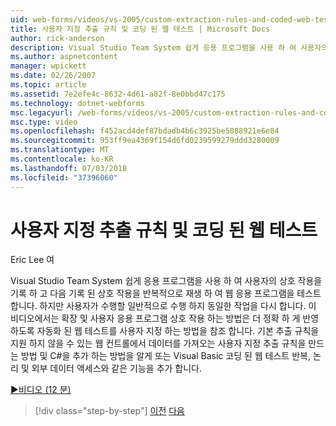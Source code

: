```yaml
---
uid: web-forms/videos/vs-2005/custom-extraction-rules-and-coded-web-tests
title: 사용자 지정 추출 규칙 및 코딩 된 웹 테스트 | Microsoft Docs
author: rick-anderson
description: Visual Studio Team System 쉽게 응용 프로그램을 사용 하 여 사용자의 상호 작용을 기록 하 고 다음 re를 반복 해 서 재생 하 여 웹 응용 프로그램을 테스트 하는 중...
ms.author: aspnetcontent
manager: wpickett
ms.date: 02/26/2007
ms.topic: article
ms.assetid: 7e2efe4c-8632-4d61-a82f-8e0bbd47c175
ms.technology: dotnet-webforms
msc.legacyurl: /web-forms/videos/vs-2005/custom-extraction-rules-and-coded-web-tests
msc.type: video
ms.openlocfilehash: f452acd4def87bdadb4b6c3925be5088921e6e84
ms.sourcegitcommit: 953ff9ea4369f154d6fd0239599279ddd3280009
ms.translationtype: MT
ms.contentlocale: ko-KR
ms.lasthandoff: 07/03/2018
ms.locfileid: "37396060"
---
```

<a name="custom-extraction-rules-and-coded-web-tests"></a>사용자 지정 추출 규칙 및 코딩 된 웹 테스트
====================
Eric Lee 여

Visual Studio Team System 쉽게 응용 프로그램을 사용 하 여 사용자의 상호 작용을 기록 하 고 다음 기록 된 상호 작용을 반복적으로 재생 하 여 웹 응용 프로그램을 테스트 합니다. 하지만 사용자가 수행할 일반적으로 수행 하지 동일한 작업을 다시 합니다. 이 비디오에서는 확장 및 사용자 응용 프로그램 상호 작용 하는 방법은 더 정확 하 게 반영 하도록 자동화 된 웹 테스트를 사용자 지정 하는 방법을 참조 합니다. 기본 추출 규칙을 지원 하지 않을 수 있는 웹 컨트롤에서 데이터를 가져오는 사용자 지정 추출 규칙을 만드는 방법 및 C#을 추가 하는 방법을 알게 또는 Visual Basic 코딩 된 웹 테스트 반복, 논리 및 외부 데이터 액세스와 같은 기능을 추가 합니다.

[&#9654;비디오 (12 분)](https://channel9.msdn.com/Blogs/ASP-NET-Site-Videos/custom-extraction-rules-and-coded-web-tests)

> [!div class="step-by-step"]
> [이전](code-coverage-of-automated-tests.md)
> [다음](the-effects-of-caching.md)
